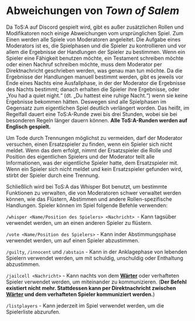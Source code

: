 # Abweichungen von _Town of Salem_

Da ToS:A auf Discord gespielt wird, gibt es außer zusätzlichen Rollen und Modifikatoren noch einige Abweichungen vom ursprünglichen Spiel. Zum Einen werden alle Spiele von Moderatoren angeleitet. Die Aufgabe eines Moderators ist es, die Spielphasen und die Spieler zu kontrollieren und vor allem die Ergebnisse der Handlungen der Spieler zu bestimmen. Wenn ein Spieler eine Fähigkeit benutzen möchte, ein Testament schreiben möchte oder einen Nachruf schreiben möchte, muss dem Moderator per Direktnachricht geschrieben werden, was genau man tun möchte. Da die Ergebnisse der Handlungen manuell bestimmt werden, gibt es jeweils vor Ende eines Nachts eine Ausfallphase, in der der Moderator die Ergebnisse des Nachts bestimmt; danach erhalten die Spieler ihre Ergebnisse, oder „You had a quiet night.“ (dt. „Du hattest eine ruhige Nacht.“) wenn sie keine Ergebnisse bekommen hätten. Deswegen sind alle Spielphasen im Gegensatz zum eigentlichen Spiel deutlich verlängert worden. Das heißt, im Regelfall dauert eine ToS:A-Runde zwei bis drei Stunden, wobei sie bei besonderen Regeln länger dauern können. **Alle ToS:A-Runden werden auf Englisch gespielt.**

Um Tode durch Trennungen möglichst zu vermeiden, darf der Moderator versuchen, einen Ersatzspieler zu finden, wenn ein Spieler sich nicht meldet. Wenn das dem erfolgt, nimmt der Ersatzspieler die Rolle und Position des eigentlichen Spielers und der Moderator teilt alle Informationen, was der eigentliche Spieler hatte, dem Ersatzspieler mit. Wenn ein Spieler sich nicht meldet und kein Ersatzspieler gefunden wird, stirbt der Spieler durch eine Trennung.

Schließlich wird bei ToS:A das Whisper Bot benutzt, um bestimmte Funktionen zu verwalten, die von Moderatoren schwer verwaltet werden können, wie das Flüstern, Abstimmen und andere Rollen-spezifische Handlungen. Spieler können im Spiel folgende Befehle verwenden:

`/whisper <Name/Position des Spielers> <Nachricht> `- Kann tagsüber verwendet werden, um an einen anderen Spieler zu flüstern.

`/vote <Name/Position des Spielers>` - Kann inder Abstimmungsphase verwendet werden, um auf einen Spieler abzustimmen.

`/guilty`, `/innocent` und `/abstain` - Kann in der Anklagephase von lebenden Spielern verwendet werden, um mit schuldig, unschuldig oder Enthaltung abzustimmen.

`/jailcell <Nachricht>` - Kann nachts von dem [**Wärter**](./waerter.md) oder verhafteten Spieler verwendet werden, um miteinander zu kommunizieren. (**Der Befehl existiert nicht mehr. Stattdessen kann per Direktnachricht zwischen [Wärter](./waerter.md) und dem verhafteten Spieler kommuniziert werden.**)

`/listplayers` - Kann jederzeit im Spiel verwendet werden, um die Spielerliste abzurufen.
